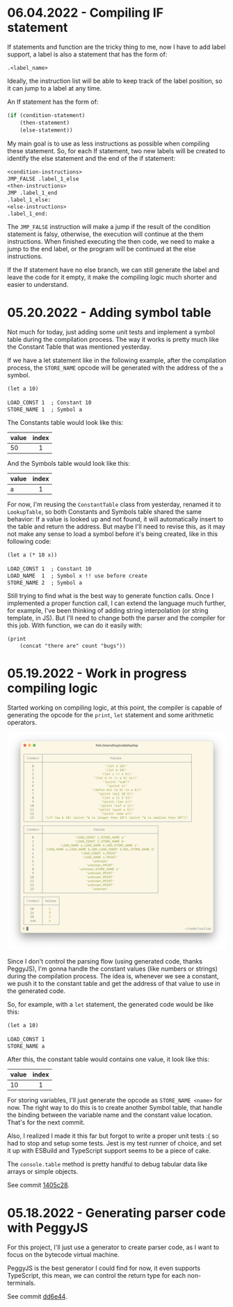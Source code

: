 # 06.04.2022 - Compiling IF statement

If statements and function are the tricky thing to me, now I have to add label support, a label is also a statement that has the form of:

```
.<label_name>
```

Ideally, the instruction list will be able to keep track of the label position, so it can jump to a label at any time.

An If statement has the form of:

```lisp
(if (condition-statement)
    (then-statement)
    (else-statement))
```

My main goal is to use as less instructions as possible when compiling these statement. So, for each If statement, two new labels will be created to identify the else statement and the end of the if statement:

```
<condition-instructions>
JMP_FALSE .label_1_else
<then-instructions>
JMP .label_1_end
.label_1_else:
<else-instructions>
.label_1_end:
```

The `JMP_FALSE` instruction will make a jump if the result of the condition statement is falsy, otherwise, the execution will continue at the them instructions. When finished executing the then code, we need to make a jump to the end label, or the program will be continued at the else instructions.

If the If statement have no else branch, we can still generate the label and leave the code for it empty, it make the compiling logic much shorter and easier to understand.

# 05.20.2022 - Adding symbol table

Not much for today, just adding some unit tests and implement a symbol table during the compilation process. The way it works is pretty much like the Constant Table that was mentioned yesterday.

If we have a let statement like in the following example, after the compilation process, the `STORE_NAME` opcode will be generated with the address of the `a` symbol.

```
(let a 10)

LOAD_CONST 1  ; Constant 10
STORE_NAME 1  ; Symbol a
```

The Constants table would look like this:

|value|index |
|:----|:----:|
|50   |1     |

And the Symbols table would look like this:

|value|index |
|:----|:----:|
|a    |1     |

For now, I'm reusing the `ConstantTable` class from yesterday, renamed it to `LookupTable`, so both Constants and Symbols table shared the same behavior: If a value is looked up and not found, it will automatically insert to the table and return the address. But maybe I'll need to revise this, as it may not make any sense to load a symbol before it's being created, like in this following code:

```
(let a (* 10 x))

LOAD_CONST 1  ; Constant 10
LOAD_NAME  1  ; Symbol x !! use before create
STORE_NAME 2  ; Symbol a
```

Still trying to find what is the best way to generate function calls. Once I implemented a proper function call, I can extend the language much further, for example, I've been thinking of adding string interpolation (or string template, in JS). But I'll need to change both the parser and the compiler for this job. With function, we can do it easily with:

```
(print
    (concat "there are" count "bugs"))
```

# 05.19.2022 - Work in progress compiling logic

Started working on compiling logic, at this point, the compiler is capable of generating the opcode for the `print`, `let` statement and some arithmetic operators.

![](_meta/05192022.png)

Since I don't control the parsing flow (using generated code, thanks PeggyJS), I'm gonna handle the constant values (like numbers or strings) during the compilation process. The idea is, whenever we see a constant, we push it to the constant table and get the address of that value to use in the generated code.

So, for example, with a `let` statement, the generated code would be like this:

```
(let a 10)

LOAD_CONST 1
STORE_NAME a
```

After this, the constant table would contains one value, it look like this:

|value|index |
|:----|:----:|
|10   |1     |

For storing variables, I'll just generate the opcode as `STORE_NAME <name>` for now. The right way to do this is to create another Symbol table, that handle the binding between the variable name and the constant value location. That's for the next commit.

Also, I realized I made it this far but forgot to write a proper unit tests :( so had to stop and setup some tests. Jest is my test runner of choice, and set it up with ESBuild and TypeScript support seems to be a piece of cake.

The `console.table` method is pretty handful to debug tabular data like arrays or simple objects.

See commit [1405c28](https://github.com/huytd/toylisp/commit/1405c28).

# 05.18.2022 - Generating parser code with PeggyJS

For this project, I'll just use a generator to create parser code, as I want to focus on the bytecode virtual machine.

PeggyJS is the best generator I could find for now, it even supports TypeScript, this mean, we can control the return type for each non-terminals.

See commit [dd6e44](https://github.com/huytd/toylisp/commit/dd6e4465).
